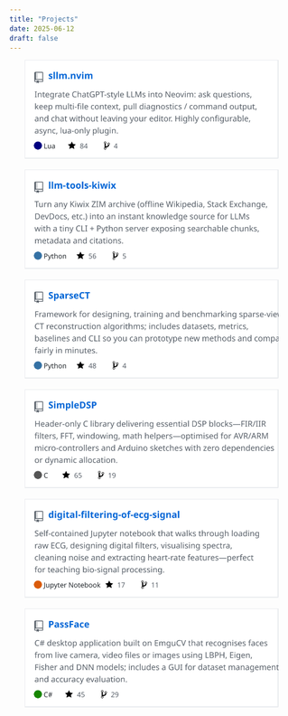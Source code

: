 ```yaml
---
title: "Projects"
date: 2025-06-12
draft: false
---
```


<div style="display: flex; flex-wrap: wrap; justify-content: center; gap: 16px;">

<div style="flex: 1 1 400px; max-width: 450px;">
    <a href="https://github.com/mozanunal/sllm.nvim">
      <img src="/images/projects/sllm.nvim.svg" alt="sllm.nvim" style="width: 100%;">
    </a>
  </div>

<div style="flex: 1 1 400px; max-width: 450px;">
    <a href="https://github.com/mozanunal/llm-tools-kiwix">
      <img src="/images/projects/llm-tools-kiwix.svg" alt="llm-tools-kiwix" style="width: 100%;">
    </a>
  </div>

<div style="flex: 1 1 400px; max-width: 450px;">
    <a href="https://github.com/mozanunal/SparseCT">
      <img src="/images/projects/SparseCT.svg" alt="SparseCT" style="width: 100%;">
    </a>
  </div>

<div style="flex: 1 1 400px; max-width: 450px;">
    <a href="https://github.com/mozanunal/SimpleDSP">
      <img src="/images/projects/SimpleDSP.svg" alt="SimpleDSP" style="width: 100%;">
    </a>
  </div>

<div style="flex: 1 1 400px; max-width: 450px;">
    <a href="https://github.com/mozanunal/digital-filtering-of-ecg-signal">
      <img src="/images/projects/digital-filtering-of-ecg-signal.svg" alt="digital-filtering-of-ecg-signal" style="width: 100%;">
    </a>
  </div>

<div style="flex: 1 1 400px; max-width: 450px;">
    <a href="https://github.com/mozanunal/PassFace">
      <img src="/images/projects/PassFace.svg" alt="PassFace" style="width: 100%;">
    </a>
  </div>

</div>
